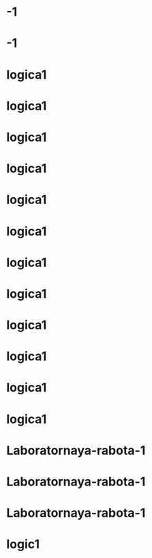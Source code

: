 # -1
# -1
# logica1
# logica1
# logica1
# logica1
# logica1
# logica1
# logica1
# logica1
# logica1
# logica1
# logica1
# logica1
# Laboratornaya-rabota-1
# Laboratornaya-rabota-1
# Laboratornaya-rabota-1
# logic1
